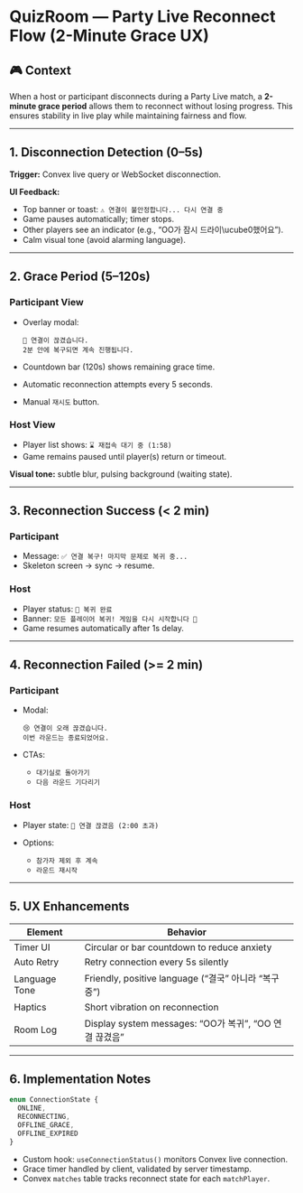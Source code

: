 # QuizRoom — Party Live Reconnect Flow (2-Minute Grace UX)

## 🎮 Context

When a host or participant disconnects during a Party Live match, a **2-minute grace period** allows them to reconnect without losing progress. This ensures stability in live play while maintaining fairness and flow.

---

## 1. Disconnection Detection (0–5s)

**Trigger:** Convex live query or WebSocket disconnection.

**UI Feedback:**

* Top banner or toast: `⚠️ 연결이 불안정합니다... 다시 연결 중`
* Game pauses automatically; timer stops.
* Other players see an indicator (e.g., “OO가 잠시 드라이\ucube0했어요”).
* Calm visual tone (avoid alarming language).

---

## 2. Grace Period (5–120s)

### Participant View

* Overlay modal:

  ```
  🔄 연결이 끊겼습니다.
  2분 안에 복구되면 계속 진행됩니다.
  ```
* Countdown bar (120s) shows remaining grace time.
* Automatic reconnection attempts every 5 seconds.
* Manual `재시도` button.

### Host View

* Player list shows: `⌛ 재접속 대기 중 (1:58)`
* Game remains paused until player(s) return or timeout.

**Visual tone:** subtle blur, pulsing background (waiting state).

---

## 3. Reconnection Success (< 2 min)

### Participant

* Message: `✅ 연결 복구! 마지막 문제로 복귀 중...`
* Skeleton screen → sync → resume.

### Host

* Player status: `🔵 복귀 완료`
* Banner: `모든 플레이어 복귀! 게임을 다시 시작합니다 🚀`
* Game resumes automatically after 1s delay.

---

## 4. Reconnection Failed (>= 2 min)

### Participant

* Modal:

  ```
  😢 연결이 오래 끊겼습니다.
  이번 라운드는 종료되었어요.
  ```
* CTAs:

  * `대기실로 돌아가기`
  * `다음 라운드 기다리기`

### Host

* Player state: `📴 연결 끊겼음 (2:00 초과)`
* Options:

  * `참가자 제외 후 계속`
  * `라운드 재시작`

---

## 5. UX Enhancements

| Element       | Behavior                                       |
| ------------- | ---------------------------------------------- |
| Timer UI      | Circular or bar countdown to reduce anxiety    |
| Auto Retry    | Retry connection every 5s silently             |
| Language Tone | Friendly, positive language (“결국” 아니라 “복구 중”)  |
| Haptics       | Short vibration on reconnection                |
| Room Log      | Display system messages: “OO가 복귀”, “OO 연결 끊겼음” |

---

## 6. Implementation Notes

```ts
enum ConnectionState {
  ONLINE,
  RECONNECTING,
  OFFLINE_GRACE,
  OFFLINE_EXPIRED
}
```

* Custom hook: `useConnectionStatus()` monitors Convex live connection.
* Grace timer handled by client, validated by server timestamp.
* Convex `matches` table tracks reconnect state for each `matchPlayer`.
